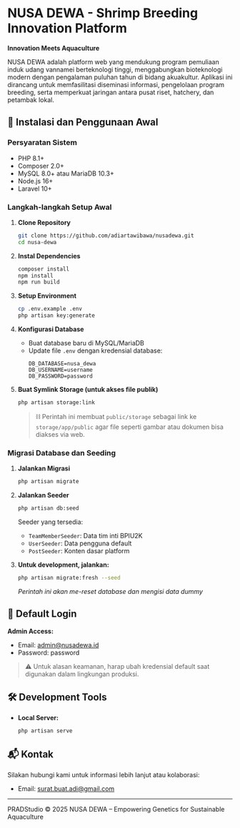 # NUSA DEWA - Shrimp Breeding Innovation Platform

**Innovation Meets Aquaculture**

NUSA DEWA adalah platform web yang mendukung program pemuliaan induk udang vannamei berteknologi tinggi, menggabungkan bioteknologi modern dengan pengalaman puluhan tahun di bidang akuakultur. Aplikasi ini dirancang untuk memfasilitasi diseminasi informasi, pengelolaan program breeding, serta memperkuat jaringan antara pusat riset, hatchery, dan petambak lokal.

## 🚀 Instalasi dan Penggunaan Awal

### Persyaratan Sistem

-   PHP 8.1+
-   Composer 2.0+
-   MySQL 8.0+ atau MariaDB 10.3+
-   Node.js 16+
-   Laravel 10+

### Langkah-langkah Setup Awal

1. **Clone Repository**

    ```bash
    git clone https://github.com/adiartawibawa/nusadewa.git
    cd nusa-dewa
    ```

2. **Instal Dependencies**

    ```bash
    composer install
    npm install
    npm run build
    ```

3. **Setup Environment**

    ```bash
    cp .env.example .env
    php artisan key:generate
    ```

4. **Konfigurasi Database**

    - Buat database baru di MySQL/MariaDB
    - Update file `.env` dengan kredensial database:
        ```env
        DB_DATABASE=nusa_dewa
        DB_USERNAME=username
        DB_PASSWORD=password
        ```

5. **Buat Symlink Storage (untuk akses file publik)**

    ```bash
    php artisan storage:link
    ```

    > ⛓️ Perintah ini membuat `public/storage` sebagai link ke `storage/app/public` agar file seperti gambar atau dokumen bisa diakses via web.

### Migrasi Database dan Seeding

1. **Jalankan Migrasi**

    ```bash
    php artisan migrate
    ```

2. **Jalankan Seeder**

    ```bash
    php artisan db:seed
    ```

    Seeder yang tersedia:

    - `TeamMemberSeeder`: Data tim inti BPIU2K
    - `UserSeeder`: Data pengguna default
    - `PostSeeder`: Konten dasar platform

3. **Untuk development, jalankan:**

    ```bash
    php artisan migrate:fresh --seed
    ```

    _Perintah ini akan me-reset database dan mengisi data dummy_

## 🔐 Default Login

**Admin Access:**

-   Email: admin@nusadewa.id
-   Password: password

> ⚠️ Untuk alasan keamanan, harap ubah kredensial default saat digunakan dalam lingkungan produksi.

## 🛠 Development Tools

-   **Local Server:**
    ```bash
    php artisan serve
    ```

## 📬 Kontak

Silakan hubungi kami untuk informasi lebih lanjut atau kolaborasi:

-   Email: surat.buat.adi@gmail.com

---

PRADStudio © 2025 NUSA DEWA – Empowering Genetics for Sustainable Aquaculture

